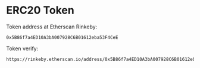 # ERC20 Token

Token address at Etherscan Rinkeby:

```shell
0x5B86f7a4ED10A3bA007928C6B01612eba53F4CeE
```

Token verify:
```shell
https://rinkeby.etherscan.io/address/0x5B86f7a4ED10A3bA007928C6B01612eba53F4CeE#code
```
